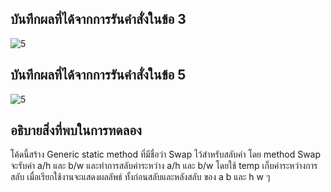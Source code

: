 ## บันทึกผลที่ได้จากการรันคำสั่งในข้อ 3

![5](https://github.com/Nitiphum7/03376836-OOP-2566-Lab-14/assets/144196695/8cde0550-0a46-48d3-9af0-70fdd47e009e)

## บันทึกผลที่ได้จากการรันคำสั่งในข้อ 5

![5](https://github.com/Nitiphum7/03376836-OOP-2566-Lab-14/assets/144196695/226ebf17-77e3-4fc7-b6a0-f5d850b3d112)

## อธิบายสิ่งที่พบในการทดลอง
 โค้ดนี้สร้าง Generic static method ที่มีชื่อว่า Swap ไว้สำหรับสลับค่า
 โดย method Swap จะรับค่า a/h และ b/w และทำการสลับค่าระหว่าง a/h และ b/w โดยใช้ temp เก็บค่าระหว่างการสลับ
 เมื่อเรียกใช้งานจะแสดงผลลัพธ์ ทั้งก่อนสลับและหลังสลับ ของ a b และ h w ๆ
